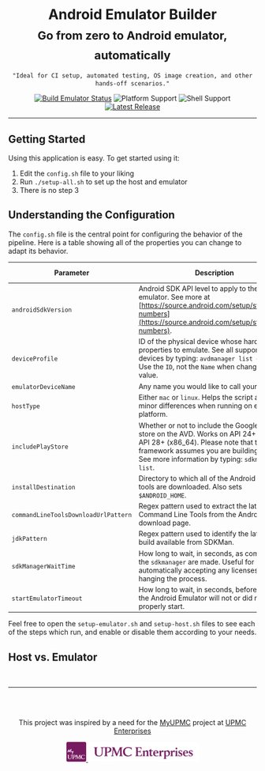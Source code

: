 <div align="center">
<h1>Android Emulator Builder<br/><sub>Go from zero to Android emulator, automatically</sub></h1>

```text
"Ideal for CI setup, automated testing, OS image creation, and other hands-off scenarios."
```

[![Build Emulator Status](https://github.com/upmc-enterprises/android-emulator-builder/workflows/Build%20Emulator/badge.svg)](https://github.com/upmc-enterprises/android-emulator-builder/actions) ![Platform Support](https://img.shields.io/badge/Platform-macos%20%7C%20linux-green) ![Shell Support](https://img.shields.io/badge/Shell-bash%20%7C%20zsh-green) [![Latest Release](https://img.shields.io/github/v/release/upmc-enterprises/android-emulator-builder?label=Release)](https://github.com/upmc-enterprises/android-emulator-builder/releases)

<hr />
</div>

## Getting Started

Using this application is easy. To get started using it:

1. Edit the `config.sh` file to your liking
1. Run `./setup-all.sh` to set up the host and emulator
1. There is no step 3

## Understanding the Configuration

The `config.sh` file is the central point for configuring the behavior of the pipeline. Here is a table showing all of the properties you can change to adapt its behavior.

| Parameter | Description | Type | Basic Config |
|------------------------------------|--------------------------------------------------------------------------------------------------------------------------------------------------------------------------------------------------------------------------------|---------|--------------------|
| `androidSdkVersion` | Android SDK API level to apply to the emulator. See more at [https://source.android.com/setup/start/build-numbers](https://source.android.com/setup/start/build-numbers). | String | :white_check_mark: |
| `deviceProfile` | ID of the physical device whose hardware properties to emulate. See all supported devices by typing: `avdmanager list device`. Use the `ID`, not the `Name` when changing this value. | String | :white_check_mark: |
| `emulatorDeviceName` | Any name you would like to call your emulator. | String | :white_check_mark: |
| `hostType` | Either `mac` or `linux`. Helps the script adapt for minor differences when running on either platform. | String | :white_check_mark: |
| `includePlayStore` | Whether or not to include the Google Play store on the AVD. Works on API 24+ (x86) and API 28+ (x86_64). Please note that this framework assumes you are building on x86. See more information by typing: `sdkmanager --list`. | Boolean | :white_check_mark: |
| `installDestination` | Directory to which all of the Android SDKs and tools are downloaded. Also sets `$ANDROID_HOME`. | String | :white_check_mark: |
| `commandLineToolsDownloadUrlPattern` | Regex pattern used to extract the latest Command Line Tools from the Android Studio download page. | String | :x: |
| `jdkPattern` | Regex pattern used to identify the latest JDK 8 build available from SDKMan. | String | :x: |
| `sdkManagerWaitTime` | How long to wait, in seconds, as commands to the `sdkmanager` are made. Useful for automatically accepting any licenses without hanging the process. | Integer | :x: |
| `startEmulatorTimeout` | How long to wait, in seconds, before assuming the Android Emulator will not or did not properly start. | Integer | :x: |

Feel free to open the `setup-emulator.sh` and `setup-host.sh` files to see each of the steps which run, and enable or disable them according to your needs.

## Host vs. Emulator

<br>
<hr />
<br>
<br>

<div align="center">
<p>This project was inspired by a need for the <a href="https://myupmc.upmc.com" target="_blank">MyUPMC</a> project at <a href="https://enterprises.upmc.com" target="_blank">UPMC Enterprises</a></p>

<a href="https://myupmc.upmc.com" target="_blank">
    <img alt="MyUPMC" src=".docs/logos/myupmc.png" height="40" />
</a>

<a href="https://enterprises.upmc.com" target="_blank">
    <img alt="UPMC Enterprises" src=".docs/logos/upmc-enterprises.jpg" height="40" />
</a>
</div>
